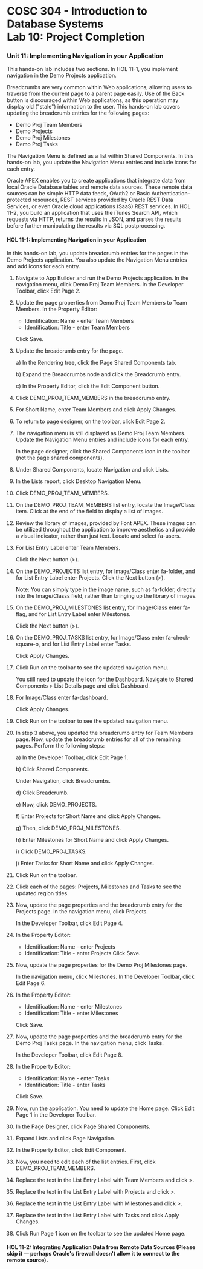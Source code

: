 # COSC 304 - Introduction to Database Systems<br>Lab 10: Project Completion

### Unit 11: Implementing Navigation in your Application

This hands-on lab includes two sections. In HOL 11-1, you implement navigation in the Demo Projects application.

Breadcrumbs are very common within Web applications, allowing users to traverse from the current page to a parent page easily. Use of the Back button is discouraged within Web applications, as this operation may display old ("stale") information to the user. This hands-on lab covers updating the breadcrumb entries for the following pages:

- Demo Proj Team Members
- Demo Projects
-	Demo Proj Milestones
-	Demo Proj Tasks

The Navigation Menu is defined as a list within Shared Components. In this hands-on lab, you update the Navigation Menu entries and include icons for each entry.

Oracle APEX enables you to create applications that integrate data from local Oracle Database tables and remote data sources. These remote data sources can be simple HTTP data feeds, OAuth2 or Basic Authentication–protected resources, REST services provided by Oracle REST Data Services, or even Oracle cloud applications (SaaS) REST services. In HOL 11-2, you build an application that uses the iTunes Search API, which requests via HTTP, returns the results in JSON, and parses the results before further manipulating the results via SQL postprocessing.

#### HOL 11-1: Implementing Navigation in your Application
In this hands-on lab, you update breadcrumb entries for the pages in the Demo Projects application. You also update the Navigation Menu entries and add icons for each entry.

1.	Navigate to App Builder and run the Demo Projects application.
In the navigation menu, click Demo Proj Team Members.
In the Developer Toolbar, click Edit Page 2.

2.	Update the page properties from Demo Proj Team Members to Team Members. In the Property Editor:

	-	Identification: Name - enter Team Members
	-	Identification: Title - enter Team Members

	Click Save.            

3.	Update the breadcrumb entry for the page.

	a) In the Rendering tree, click the Page Shared Components tab.

	b) Expand the Breadcrumbs node and click the Breadcrumb entry.

	c) In the Property Editor, click the Edit Component button.

4.	Click DEMO\_PROJ\_TEAM\_MEMBERS in the breadcrumb entry.

5.	For Short Name, enter Team Members and click Apply Changes.

6.	To return to page designer, on the toolbar, click Edit Page 2.

7.	The navigation menu is still displayed as Demo Proj Team Members. Update the Navigation Menu entries and include icons for each entry.

	In the page designer, click the Shared Components icon in the toolbar (not the page shared components).

8.	Under Shared Components, locate Navigation and click Lists.

9. In the Lists report, click Desktop Navigation Menu.
	
10.	Click DEMO\_PROJ\_TEAM\_MEMBERS.

11.	On the DEMO_PROJ_TEAM_MEMBERS list entry, locate the Image/Class item. Click at the end of the field to display a list of images.

12.	Review the library of images, provided by Font APEX. These images can be utilized throughout the application to improve aesthetics and provide a visual indicator, rather than just text.
	Locate and select fa-users.


13.	For List Entry Label enter Team Members.

	Click the Next button (>).

14.	On the DEMO_PROJECTS list entry, for Image/Class enter fa-folder, and for List Entry Label enter Projects.
Click the Next button (>).

	Note: You can simply type in the image name, such as fa-folder, directly into the Image/Classs field, rather than bringing up the library of images.

15.	On the DEMO_PROJ_MILESTONES list entry, for Image/Class enter fa-flag, and for List Entry Label enter Milestones.

	Click the Next button (>).

16.	On the DEMO_PROJ_TASKS list entry, for Image/Class enter fa-check-square-o, and for List Entry Label enter Tasks.

	Click Apply Changes.

17.	Click Run on the toolbar to see the updated navigation menu.

	You still need to update the icon for the Dashboard.
	Navigate to Shared Components > List Details page and click Dashboard.
	
18.	For Image/Class enter fa-dashboard.

	Click Apply Changes.

19.	Click Run on the toolbar to see the updated navigation menu.

20.	In step 3 above, you updated the breadcrumb entry for Team Members page. Now, update the breadcrumb entries for all of the remaining pages. Perform the following steps:

	a) In the Developer Toolbar, click Edit Page 1.

	b) Click Shared Components.

	Under Navigation, click Breadcrumbs.

	d) Click Breadcrumb.

	e) Now, click DEMO_PROJECTS.

	f) Enter Projects for Short Name and click Apply Changes.

	g) Then, click DEMO_PROJ_MILESTONES.

	h) Enter Milestones for Short Name and click Apply Changes.

	i) Click DEMO_PROJ_TASKS.

	j) Enter Tasks for Short Name and click Apply Changes.

21.	Click Run on the toolbar.

22.	Click each of the pages: Projects, Milestones and Tasks to see the updated region titles.

23.	Now, update the page properties and the breadcrumb entry for the Projects page. In the navigation menu, click Projects.

	In the Developer Toolbar, click Edit Page 4.

24.	In the Property Editor:

	- Identification: Name - enter Projects
	- Identification: Title - enter Projects
	Click Save.

25.	Now, update the page properties for the Demo Proj Milestones page.

	In the navigation menu, click Milestones.
	In the Developer Toolbar, click Edit Page 6.


26.	In the Property Editor:

	- Identification: Name - enter Milestones
	- Identification: Title - enter Milestones

	Click Save.

27.	Now, update the page properties and the breadcrumb entry for the Demo Proj Tasks page. In the navigation menu, click Tasks.
	
	In the Developer Toolbar, click Edit Page 8.

28.	In the Property Editor:

	- Identification: Name - enter Tasks
	- Identification: Title - enter Tasks

	Click Save.

29.	Now, run the application. You need to update the Home page. Click Edit Page 1 in the Developer Toolbar.

30.	In the Page Designer, click Page Shared Components.

31.	Expand Lists and click Page Navigation.

32.	In the Property Editor, click Edit Component.

33.	Now, you need to edit each of the list entries. First, click DEMO\_PROJ\_TEAM\_MEMBERS.

34.	Replace the text in the List Entry Label with Team Members and click >.

35.	Replace the text in the List Entry Label with Projects and click >.

36.	Replace the text in the List Entry Label with Milestones and click >.

37.	Replace the text in the List Entry Label with Tasks and click Apply Changes.

38.	Click Run Page 1 icon on the toolbar to see the updated Home page.


#### HOL 11-2: Integrating Application Data from Remote Data Sources (Please skip it — perhaps Oracle's firewall doesn't allow it to connect to the remote source). 






